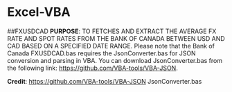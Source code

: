# Excel-VBA
##FXUSDCAD
**PURPOSE**: TO FETCHES AND EXTRACT THE AVERAGE FX RATE AND SPOT RATES FROM THE BANK OF CANADA BETWEEN USD AND CAD BASED ON A SPECIFIED DATE RANGE.
Please note that the Bank of Canada FXUSDCAD.bas  requires the JsonConverter.bas for JSON conversion and parsing in VBA. You can download JsonConverter.bas from the following link: https://github.com/VBA-tools/VBA-JSON.


**Credit**: https://github.com/VBA-tools/VBA-JSON
JsonConverter.bas

